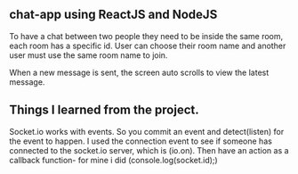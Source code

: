 ## chat-app using ReactJS and NodeJS

<p>To have a chat between two people they need to be inside the same room, each room has a specific id. User can choose their room name and another user 
must use the same room name to join.</p>
<p>When a new message is sent, the screen auto scrolls to view the latest message.</p> 

## Things I learned from the project.

<p>Socket.io works with events. So you commit an event and detect(listen) for the event to happen. 
I used the connection event to see if someone has connected to the socket.io server, which is (io.on).
Then have an action as a callback function- for mine i did (console.log(socket.id);)</p>

